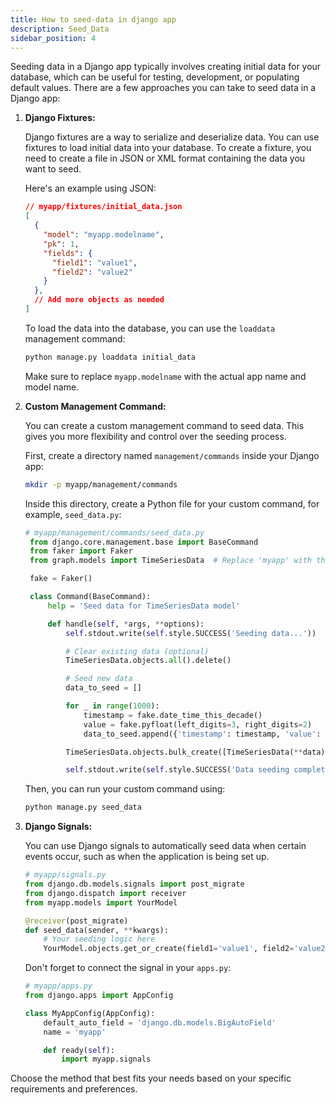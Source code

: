 ```yaml
---
title: How to seed-data in django app
description: Seed_Data
sidebar_position: 4
---
```


Seeding data in a Django app typically involves creating initial data for your database, which can be useful for testing, development, or populating default values. There are a few approaches you can take to seed data in a Django app:

1. **Django Fixtures:**

   Django fixtures are a way to serialize and deserialize data. You can use fixtures to load initial data into your database. To create a fixture, you need to create a file in JSON or XML format containing the data you want to seed.

   Here's an example using JSON:

   ```json
   // myapp/fixtures/initial_data.json
   [
     {
       "model": "myapp.modelname",
       "pk": 1,
       "fields": {
         "field1": "value1",
         "field2": "value2"
       }
     },
     // Add more objects as needed
   ]
   ```

   To load the data into the database, you can use the `loaddata` management command:

   ```bash
   python manage.py loaddata initial_data
   ```

   Make sure to replace `myapp.modelname` with the actual app name and model name.

2. **Custom Management Command:**

   You can create a custom management command to seed data. This gives you more flexibility and control over the seeding process.

   First, create a directory named `management/commands` inside your Django app:

   ```bash
   mkdir -p myapp/management/commands
   ```

   Inside this directory, create a Python file for your custom command, for example, `seed_data.py`:

   ```python
   # myapp/management/commands/seed_data.py
    from django.core.management.base import BaseCommand
    from faker import Faker
    from graph.models import TimeSeriesData  # Replace 'myapp' with the actual name of your app

    fake = Faker()

    class Command(BaseCommand):
        help = 'Seed data for TimeSeriesData model'

        def handle(self, *args, **options):
            self.stdout.write(self.style.SUCCESS('Seeding data...'))

            # Clear existing data (optional)
            TimeSeriesData.objects.all().delete()

            # Seed new data
            data_to_seed = []

            for _ in range(1000):
                timestamp = fake.date_time_this_decade()
                value = fake.pyfloat(left_digits=3, right_digits=2)
                data_to_seed.append({'timestamp': timestamp, 'value': value})

            TimeSeriesData.objects.bulk_create([TimeSeriesData(**data) for data in data_to_seed])

            self.stdout.write(self.style.SUCCESS('Data seeding complete.'))
   ```

   Then, you can run your custom command using:

   ```bash
   python manage.py seed_data
   ```

3. **Django Signals:**

   You can use Django signals to automatically seed data when certain events occur, such as when the application is being set up.

   ```python
   # myapp/signals.py
   from django.db.models.signals import post_migrate
   from django.dispatch import receiver
   from myapp.models import YourModel

   @receiver(post_migrate)
   def seed_data(sender, **kwargs):
       # Your seeding logic here
       YourModel.objects.get_or_create(field1='value1', field2='value2')
   ```

   Don't forget to connect the signal in your `apps.py`:

   ```python
   # myapp/apps.py
   from django.apps import AppConfig

   class MyAppConfig(AppConfig):
       default_auto_field = 'django.db.models.BigAutoField'
       name = 'myapp'

       def ready(self):
           import myapp.signals
   ```

Choose the method that best fits your needs based on your specific requirements and preferences.